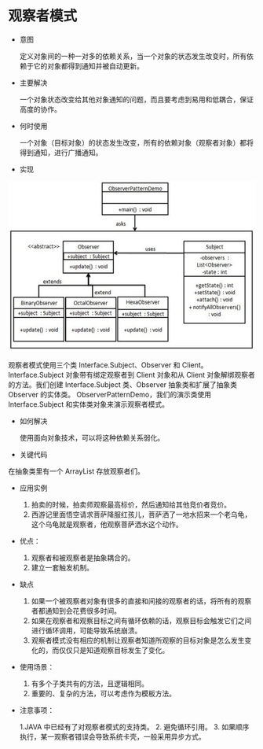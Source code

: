 # 观察者模式

* 意图

    定义对象间的一种一对多的依赖关系，当一个对象的状态发生改变时，所有依赖于它的对象都得到通知并被自动更新。
* 主要解决

    一个对象状态改变给其他对象通知的问题，而且要考虑到易用和低耦合，保证高度的协作。
* 何时使用
    
    一个对象（目标对象）的状态发生改变，所有的依赖对象（观察者对象）都将得到通知，进行广播通知。

* 实现

![](image/struct.jpg)

观察者模式使用三个类 Interface.Subject、Observer 和 Client。Interface.Subject 对象带有绑定观察者到 Client 对象和从 Client 对象解绑观察者的方法。我们创建 Interface.Subject 类、Observer 抽象类和扩展了抽象类 Observer 的实体类。
ObserverPatternDemo，我们的演示类使用 Interface.Subject 和实体类对象来演示观察者模式。
* 如何解决

    使用面向对象技术，可以将这种依赖关系弱化。
* 关键代码

在抽象类里有一个 ArrayList 存放观察者们。
* 应用实例
    
    1. 拍卖的时候，拍卖师观察最高标价，然后通知给其他竞价者竞价。 
    2. 西游记里面悟空请求菩萨降服红孩儿，菩萨洒了一地水招来一个老乌龟，这个乌龟就是观察者，他观察菩萨洒水这个动作。
* 优点： 

    1. 观察者和被观察者是抽象耦合的。 
    2. 建立一套触发机制。
* 缺点
    
    1. 如果一个被观察者对象有很多的直接和间接的观察者的话，将所有的观察者都通知到会花费很多时间。 
    2. 如果在观察者和观察目标之间有循环依赖的话，观察目标会触发它们之间进行循环调用，可能导致系统崩溃。 
    3. 观察者模式没有相应的机制让观察者知道所观察的目标对象是怎么发生变化的，而仅仅只是知道观察目标发生了变化。
* 使用场景： 

    1. 有多个子类共有的方法，且逻辑相同。 
    2. 重要的、复杂的方法，可以考虑作为模板方法。
* 注意事项： 
    
    1.JAVA 中已经有了对观察者模式的支持类。 
    2. 避免循环引用。 
    3. 如果顺序执行，某一观察者错误会导致系统卡壳，一般采用异步方式。